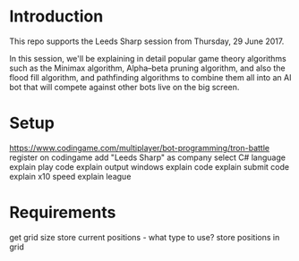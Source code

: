 # Introduction

This repo supports the Leeds Sharp session from Thursday, 29 June 2017. 

In this session, we'll be explaining in detail popular game theory algorithms such as the Minimax algorithm, Alpha–beta pruning algorithm, and also the flood fill algorithm, and pathfinding algorithms to combine them all into an AI bot that will compete against other bots live on the big screen.  

# Setup

https://www.codingame.com/multiplayer/bot-programming/tron-battle
register on codingame
add "Leeds Sharp" as company
select C# language
explain play code
explain output windows
explain code
explain submit code
explain x10 speed
explain league



# Requirements
get grid size
store current positions - what type to use?
store positions in grid

